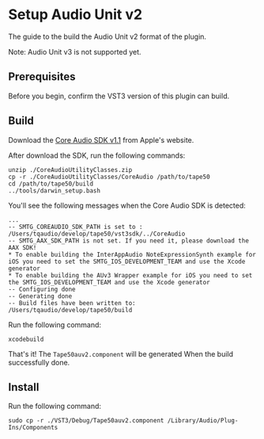 Setup Audio Unit v2
===================

The guide to the build the Audio Unit v2 format of the plugin.

Note: Audio Unit v3 is not supported yet.

## Prerequisites

Before you begin, confirm the VST3 version of this plugin can build.

## Build

Download the [Core Audio SDK v1.1](https://developer.apple.com/library/archive/samplecode/CoreAudioUtilityClasses/Introduction/Intro.html) from Apple's website.

After download the SDK, run the following commands:

```console
unzip ./CoreAudioUtilityClasses.zip
cp -r ./CoreAudioUtilityClasses/CoreAudio /path/to/tape50
cd /path/to/tape50/build
../tools/darwin_setup.bash
```

You'll see the following messages when the Core Audio SDK is detected:

```console
...
-- SMTG_COREAUDIO_SDK_PATH is set to : /Users/tqaudio/develop/tape50/vst3sdk/../CoreAudio
-- SMTG_AAX_SDK_PATH is not set. If you need it, please download the AAX SDK!
* To enable building the InterAppAudio NoteExpressionSynth example for iOS you need to set the SMTG_IOS_DEVELOPMENT_TEAM and use the Xcode generator
* To enable building the AUv3 Wrapper example for iOS you need to set the SMTG_IOS_DEVELOPMENT_TEAM and use the Xcode generator
-- Configuring done
-- Generating done
-- Build files have been written to: /Users/tqaudio/develop/tape50/build
```

Run the following command:

```console
xcodebuild
```

That's it! The `Tape50auv2.component` will be generated When the build successfully done.

## Install

Run the following command:

```console
sudo cp -r ./VST3/Debug/Tape50auv2.component /Library/Audio/Plug-Ins/Components
```
